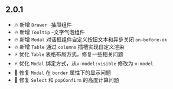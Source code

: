 ## 2.0.1
- 🔥 新增 `Drawer` -抽屉组件
- 🔥 新增 `Tooltip` -文字气泡组件
- 🔥 新增 `Modal` 对话框组件自定义按钮文本和异步关闭 `on-before-ok`
- 🔥 新增 `Table` 通过 `columns` 插槽实现自定义渲染
- ⚡️ 优化 `Table` 表格布局方式，修复一些相关问题
- ⚡️ 优化 `Modal` 绑定方式，从`v-model:visible` 修改为 `v-model`
- 🐞 修复 `Modal` 在 `border` 属性下的显示问题
- 🐞 修复 `Select` 和 `popConfirm` 的高度计算问题
